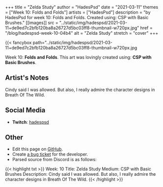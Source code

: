 +++
title =       "Zelda Study"
author =      "HadesPsd"
date =        "2021-03-11"
themes =      ["Week 10: Folds and Folds"]
artists =     ["HadesPsd"]
description = "by HadesPsd for week 10: Folds and Folds. Created using: CSP with Basic Brushes."
[[images]]
              src = "../static/img/hadespsd/2021-03-11+de9ed7c2bfb120ba8a26727d5bc03ff8-thumbnail-w720px.jpg"
              href = "/blog/hadespsd-week-10-04b4"
              alt = "Zelda Study"
              stretch = "cover"
+++


{{< fancybox path="../static/img/hadespsd/2021-03-11+de9ed7c2bfb120ba8a26727d5bc03ff8-thumbnail-w720px.jpg

Week 10: **Folds and Folds**. This art was lovingly created using: **CSP with Basic Brushes**.

## Artist's Notes

Cindy said I was allowed. But also, I really admire the character designs in Breath Of The Wild.

## Social Media

- **Twitch**: <a href='https://twitch.tv/hadespsd' target='_blank'>hadespsd</a>

## Other

- Edit this page on [GitHub](https://github.com/teaminkling/web-refresh/edit/main/content/blog/hadespsd-week-10-04b4.md).
- Create [a bug ticket](https://github.com/teaminkling/web-refresh/issues/new?assignees=&labels=bug&template=problem-report.md&title=) for the developer.
- Parsed source from Discord is as follows:

{{< highlight txt >}}
Week: 10 
Title: Zelda Study
Medium: CSP with Basic Brushes 
Description: Cindy said I was allowed. But also, I really admire the character designs in Breath Of The Wild.
{{< /highlight >}}